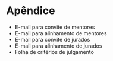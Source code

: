 # Apêndice

* E-mail para convite de mentores
* E-mail para alinhamento de mentores
* E-mail para convite de jurados
* E-mail para alinhamento de jurados
* Folha de critérios de julgamento